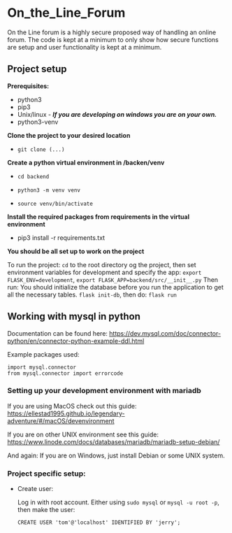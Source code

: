 # On_the_Line_Forum
On the Line forum is a highly secure proposed way of handling an online forum. The code is kept at a minimum to only show how secure functions are setup and user functionality is kept at a minimum.

## Project setup

**Prerequisites:**
* python3
* pip3
* Unix/linux - ***If you are developing on windows you are on your own.***
* python3-venv

**Clone the project to your desired location**

* `git clone (...)`

**Create a python virtual environment in /backen/venv**

* `cd backend`

* `python3 -m venv venv`

* `source venv/bin/activate`

**Install the required packages from requirements in the virtual environment**
* pip3 install -r requirements.txt

**You should be all set up to work on the project**

To run the project:
`cd` to the root directory og the project, then set environment variables for development and specify the app:
`export FLASK_ENV=development`,
`export FLASK_APP=backend/src/__init__.py`
Then run:
You should initialize the database before you run the application to get all the necessary tables.
`flask init-db`, then do:
`flask run`


## Working with mysql in python
Documentation can be found here: https://dev.mysql.com/doc/connector-python/en/connector-python-example-ddl.html

Example packages used:

```Python3
import mysql.connector
from mysql.connector import errorcode
```

### Setting up your development environment with mariadb
If you are using MacOS check out this guide: https://ellestad1995.github.io/legendary-adventure/#/macOS/devenvironment

If you are on other UNIX environment see this guide:
https://www.linode.com/docs/databases/mariadb/mariadb-setup-debian/

And again: If you are on Windows, just install Debian or some UNIX system.

### Project specific setup:

* Create user:

  Log in with root account. Either using `sudo mysql` or `mysql -u root -p`, then make the user:

   `CREATE USER 'tom'@'localhost' IDENTIFIED BY 'jerry';`
